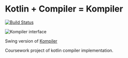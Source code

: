 # Kotlin + Compiler = Kompiler

[![Build Status](https://travis-ci.org/Mfungorn/kompiler-swing.svg?branch=master)](https://travis-ci.org/github/Mfungorn/kompiler-swing)

![Kompiler interface](https://user-images.githubusercontent.com/41123969/82245821-dc04ab80-996d-11ea-9d38-a135e09d8f6c.png)

Swing version of [Kompiler](https://github.com/Mfungorn/kompiler)

Coursework project of kotlin compiler implementation.
